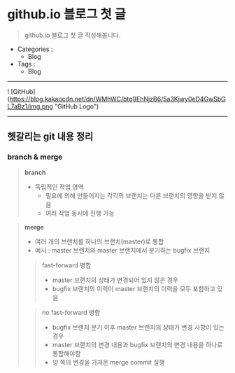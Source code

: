 # github.io 블로그 첫 글
> github.io 블로그 첫 글 작성해봅니다.
* Categories :
  + Blog
* Tags :
  + Blog

* * *

! [GitHub] (https://blog.kakaocdn.net/dn/WMhWC/btq9EhNjzB6/5a3Kjwy0eD4GwSbGL7aBz1/img.png "GitHub Logo")

* * *

## 헷갈리는 git 내용 정리
### branch & merge
> **branch**
> * 독립적인 작업 영역
>   + 필요에 의해 만들어지는 각각의 브랜치는 다른 브랜치의 영향을 받지 않음
>   + 여러 작업 동시에 진행 가능

> **merge**
> * 여러 개의 브랜치를 하나의 브랜치(master)로 통합
> * 예시 : master 브랜치와 master 브랜치에서 분기하는 bugfix 브랜치
> 
> > fast-forward 병합
> > * master 브랜치의 상태가 변경되어 있지 않은 경우
> > * bugfix 브랜치의 이력이 master 브랜치의 이력을 모두 포함하고 있음
>
> > no fast-forward 병합
> > * bugfix 브랜치 분기 이후 master 브랜치의 상태가 변경 사항이 있는 경우
> > * master 브랜치의 변경 내용과 bugfix 브랜치의 변경 내용을 하나로 통합해야함
> > * 양 쪽의 변경을 가져온 merge commit 실행
